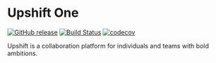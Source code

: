 # Upshift One

[![GitHub release](https://img.shields.io/badge/version-0.17-blue.svg)](https://github.com/UpshiftOne/upshift)
[![Build Status](https://travis-ci.org/UpshiftOne/upshift.svg?branch=master)](https://travis-ci.org/UpshiftOne/upshift)
[![codecov](https://codecov.io/gh/UpshiftOne/upshift/branch/master/graph/badge.svg)](https://codecov.io/gh/UpshiftOne/upshift)

Upshift is a collaboration platform for individuals and teams with bold
ambitions.
